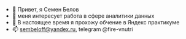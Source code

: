 - 👋 Привет, я Семен Белов
- 👀 меня интересует работа в сфере аналитики данных
- 🌱 В настоящее время я прохожу обчение в Яндекс практикуме
- 📫 sembeloff@yandex.ru, telegram @fire-vnutri

<!---
DASemB/DASemB is a ✨ special ✨ repository because its `README.md` (this file) appears on your GitHub profile.
You can click the Preview link to take a look at your changes.
--->
